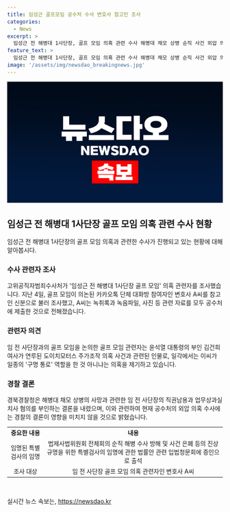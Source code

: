 ```yaml
---
title: 임성근 골프모임 공수처 수사 변호사 참고인 조사
categories:
  - News
excerpt: >
  임성근 전 해병대 1사단장, 골프 모임 의혹 관련 수사 해병대 채모 상병 순직 사건 외압 의혹 관련, 임 전 해병대 1사단장 골프 모임 의혹 관련자 조사. 공수처, 변호사 A씨 조사 및 제보 자료 확보. 골프 모임 의논된 카카오톡 단체 대화방 확인. 이전 관련자는 윤석열 대통령 부인 사건과 연결. 경찰 결론과 별개로 외압 의혹 별도 수사.
feature_text: >
  임성근 전 해병대 1사단장, 골프 모임 의혹 관련 수사 해병대 채모 상병 순직 사건 외압 의혹 관련, 임 전 해병대 1사단장 골프 모임 의혹 관련자 조사. 공수처, 변호사 A씨 조사 및 제보 자료 확보. 골프 모임 의논된 카카오톡 단체 대화방 확인. 이전 관련자는 윤석열 대통령 부인 사건과 연결. 경찰 결론과 별개로 외압 의혹 별도 수사.
image: '/assets/img/newsdao_breakingnews.jpg'
---
```


<p><img src="/assets/img/newsdao_breakingnews.jpg" alt="ontimetimes 속보" /></p>

<h2 data-ke-size="size26">임성근 전 해병대 1사단장 골프 모임 의혹 관련 수사 현황</h2>

<p data-ke-size="size16">임성근 전 해병대 1사단장의 골프 모임 의혹과 관련한 수사가 진행되고 있는 현황에 대해 알아봅시다.</p>

<h3><b>수사 관련자 조사</b></h3>

<p data-ke-size="size16">고위공직자범죄수사처가 '임성근 전 해병대 1사단장 골프 모임' 의혹 관련자를 조사했습니다. 지난 4일, 골프 모임이 의논된 카카오톡 단체 대화방 참여자인 변호사 A씨를 참고인 신분으로 불러 조사했고, A씨는 녹취록과 녹음파일, 사진 등 관련 자료를 모두 공수처에 제출한 것으로 전해졌습니다.</p>

<h3><b>관련자 의견</b></h3>

<p data-ke-size="size16">임 전 사단장과의 골프 모임을 논의한 골프 모임 관련자는 윤석열 대통령의 부인 김건희 여사가 연루된 도이치모터스 주가조작 의혹 사건과 관련된 인물로, 일각에서는 이씨가 일종의 '구명 통로' 역할을 한 것 아니냐는 의혹을 제기하고 있습니다.</p>

<h3><b>경찰 결론</b></h3>

<p data-ke-size="size16">경북경찰청은 해병대 채모 상병의 사망과 관련한 임 전 사단장의 직권남용과 업무상과실치사 혐의를 부인하는 결론을 내렸으며, 이와 관련하여 현재 공수처의 외압 의혹 수사에는 경찰의 결론이 영향을 미치지 않을 것으로 밝혔습니다.</p>

<table>
    <tbody>
        <tr>
            <td style="text-align: center; height: 17px;"><b>중요한 내용</b></td>
            <td style="text-align: center; height: 17px;"><b>내용</b></td>
        </tr>
        <tr>
            <td style="text-align: center;">임명된 특별검사의 임명</td>
            <td style="text-align: center;">법제사법위원회 전체회의 순직 해병 수사 방해 및 사건 은폐 등의 진상규명을 위한 특별검사의 임명에 관한 법률안 관련 입법청문회에 증인으로 출석</td>
        </tr>
        <tr>
            <td style="text-align: center;">조사 대상</td>
            <td style="text-align: center;">임 전 사단장 골프 모임 의혹 관련자인 변호사 A씨</td>
        </tr>
    </tbody>
</table>

<p data-ke-size="size16">&nbsp;</p>
실시간 뉴스 속보는, <a href="https://newsdao.kr" rel="dofollow">https://newsdao.kr</a>


